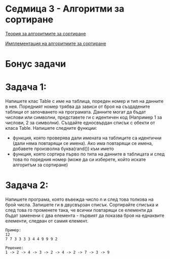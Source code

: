 # Седмица 3 - Алгоритми за сортиране

[Теория за алгоритмите за сортиране](https://github.com/AleksandrinaKovachka/Data-structures-and-algorithms/tree/main/Week03/Sort-algorithms-theory)

[Имплементация на алгоритмите за сортиране](https://github.com/AleksandrinaKovachka/Data-structures-and-algorithms/blob/main/Week03/Sort-algorithms)

Бонус задачи
=

Задача 1:
=
Напишете клас Table с име на таблица, пореден номер и тип на данните в нея. Поредният номер трябва да зависи от броя на създадените таблици от започването на програмата. Данните могат да бъдат числови или символни, представете ги с идентичен код (Например 1 за числови, 2 за символни). Създайте едносвърдан списък с обекти от класа Table.
Напишете следните функции:
- функция, която проверява дали имената на таблиците са идентични (дали няма повтарящи се имена). Ако има повтарящи се имена, добавете произволна буква(rand()) към името
- функция, която сортира първо по типа на данните в таблицата и след това по поредния номер (може да си изберете, който искате алгоритъм за сортиране)

Задача 2:
=
Напишете програма, която въвежда число n и след това толкова на брой числа. Запишете ги в двусвързан списък. Сортирайте списъка и след това го променете така, че всички повтарящи се елементи да бъдат заменени с два елемента - първият да показва броя на еднаквите елементи, следван от самия елемент.

```
Пример:
12
7 7 3 3 3 3 4 4 9 9 9 2

Решение:
1 -> 2 -> 4 -> 3 -> 2 -> 4 -> 2 -> 7 -> 3 -> 9

```
